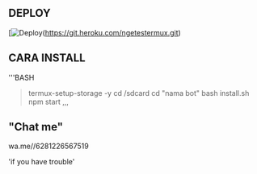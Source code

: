 ## DEPLOY
[![Deploy](https://herokucdn.com/deploy/button.svg)(https://git.heroku.com/ngetestermux.git)

## CARA INSTALL

'''BASH
>termux-setup-storage -y
>cd /sdcard
>cd "nama bot"
>bash install.sh
>npm start
,,,

## "Chat me"

wa.me//6281226567519

'if you have trouble'
